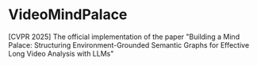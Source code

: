 # VideoMindPalace
[CVPR 2025] The official implementation of the paper "Building a Mind Palace: Structuring Environment-Grounded Semantic Graphs for Effective Long Video Analysis with LLMs" 

